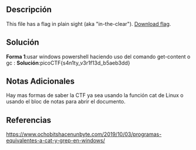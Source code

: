 ## Descripción 
This file has a flag in plain sight (aka "in-the-clear"). [Download flag](https://mercury.picoctf.net/static/217686fc11d733b80be62dcfcfca6c75/flag).
## Solución
**Forma 1**:usar windows powershell haciendo uso del comando get-content o gc :
**Solución**:picoCTF{s4n1ty_v3r1f13d_b5aeb3dd}
## Notas Adicionales 
Hay mas formas de saber la CTF ya sea usando la función cat de Linux o usando el bloc de notas para abrir el documento. 
## Referencias
https://www.ochobitshacenunbyte.com/2019/10/03/programas-equivalentes-a-cat-y-grep-en-windows/
